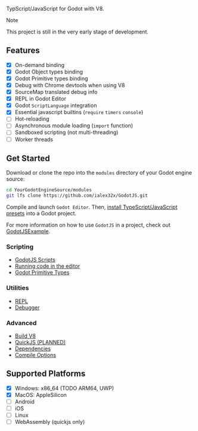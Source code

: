 
TypScript/JavaScript for Godot with V8.

> [!NOTE]
> This project is still in the very early stage of development.

## Features
* [x] On-demand binding
* [x] Godot Object types binding
* [x] Godot Primitive types binding
* [x] Debug with Chrome devtools when using V8
* [x] SourceMap translated debug info
* [x] REPL in Godot Editor
* [x] Godot `ScriptLanguage` integration
* [x] Essential javascript builtins (`require` `timers` `console`)
* [ ] Hot-reloading
* [ ] Asynchronous module loading (`import` function)
* [ ] Sandboxed scripting (not multi-threading)
* [ ] Worker threads

## Get Started

Download or clone the repo into the `modules` directory of your Godot engine source:
```sh
cd YourGodotEngineSource/modules
git lfs clone https://github.com/ialex32x/GodotJS.git
```

Compile and launch `Godot Editor`. Then, [install TypeScript/JavaScript presets](./docs/install_ts_presets.md) into a Godot project.

For more information on how to use `GodotJS` in a project, check out [GodotJSExample](https://github.com/ialex32x/GodotJSExample.git). 

### Scripting
* [GodotJS Scripts](./docs/godotjs_scripts.md)
* [Running code in the editor](./docs/running_code_in_editor.md)
* [Godot Primitive Types](./docs/godot_primitive_types.md)

### Utilities
* [REPL](./docs/repl.md)
* [Debugger](./docs/debugger.md)

### Advanced
* [Build V8](./docs/build_v8.md)
* [QuickJS (PLANNED)](./docs/quickjs.md)
* [Dependencies](./docs/deps.md)
* [Compile Options](./docs/compile_options.md)

## Supported Platforms
- [x] Windows: x86_64 (TODO ARM64, UWP)
- [x] MacOS: AppleSilicon
- [ ] Android
- [ ] iOS
- [ ] Linux
- [ ] WebAssembly (quickjs only)
